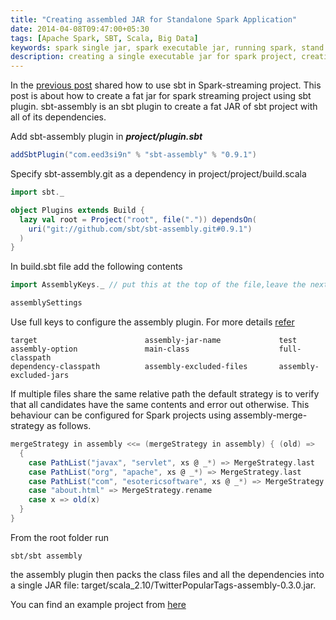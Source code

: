 ```yaml
---
title: "Creating assembled JAR for Standalone Spark Application"
date: 2014-04-08T09:47:00+05:30
tags: [Apache Spark, SBT, Scala, Big Data]
keywords: spark single jar, spark executable jar, running spark, stand alone spark jar, spark sbt assembled jar, spark sbt assembly jar, sbt-assembly, sbt spark fat jar, sbt assembly spark jar,spark sbt assembly tutorial, sbt spark uber jar, sbt-assembly tutorial, sbt spark, single jar spark application, introduction to Spark jar creation, spark jar creation, jar spark app
description: creating a single executable jar for spark project, creating fat jar for spark application, creating spark single jar using sbt-assembly, spark using sbt-assembly
---
```

In the [previous post](/blog/2014/04/01/a-standalone-spark-application-in-scala/) shared how to use sbt in Spark-streaming project. This post is about how to create a fat jar for spark streaming project using sbt plugin. sbt-assembly is an sbt plugin to create a fat JAR of sbt project with all of its dependencies.

Add sbt-assembly plugin in **_project/plugin.sbt_**
```scala
addSbtPlugin("com.eed3si9n" % "sbt-assembly" % "0.9.1")
```

Specify sbt-assembly.git as a dependency in project/project/build.scala


```scala
import sbt._

object Plugins extends Build {
  lazy val root = Project("root", file(".")) dependsOn(
    uri("git://github.com/sbt/sbt-assembly.git#0.9.1")
  )
}
```
In build.sbt file add the following contents <!--more-->
```scala
import AssemblyKeys._ // put this at the top of the file,leave the next line blank

assemblySettings
```
Use full keys to configure the assembly plugin. For more details [refer](https://github.com/sbt/sbt-assembly)
```
target                        assembly-jar-name             test
assembly-option               main-class                    full-classpath
dependency-classpath          assembly-excluded-files       assembly-excluded-jars
```
If multiple files share the same relative path the default strategy is to verify that all candidates have the same contents and error out otherwise. This behaviour can be configured for Spark projects using assembly-merge-strategy as follows.

```scala
mergeStrategy in assembly <<= (mergeStrategy in assembly) { (old) =>
  {
    case PathList("javax", "servlet", xs @ _*) => MergeStrategy.last
    case PathList("org", "apache", xs @ _*) => MergeStrategy.last
    case PathList("com", "esotericsoftware", xs @ _*) => MergeStrategy.last
    case "about.html" => MergeStrategy.rename
    case x => old(x)
  }
}
```
From the root folder run
```
sbt/sbt assembly
```
the assembly plugin then packs the class files and all the dependencies into a single JAR file: target/scala_2.10/TwitterPopularTags-assembly-0.3.0.jar.

You can find an example project from [here](https://github.com/prabeesh/SparkTwitterAnalysis)
